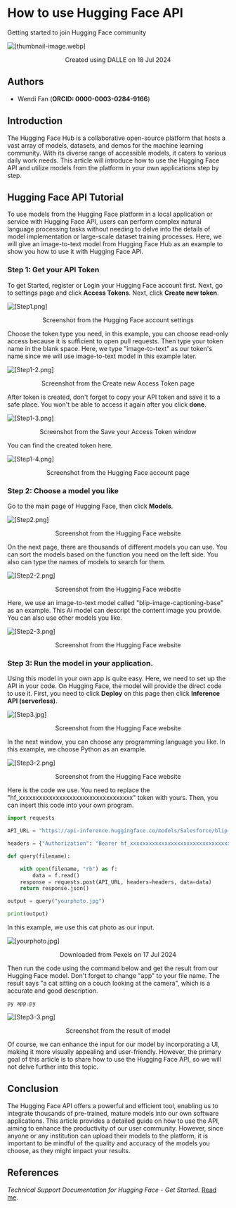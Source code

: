 # How to use Hugging Face API

Getting started to join Hugging Face community

![[thumbnail-image.webp]](../img/images-wendi/thumbnail-image.webp)
<center>Created using DALLE on 18 Jul 2024</center>

## Authors

- Wendi Fan (**ORCID: 0000-0003-0284-9166**)

## Introduction

The Hugging Face Hub is a collaborative open-source platform that hosts a vast array of models, datasets, and demos for the machine learning community. With its diverse range of accessible models, it caters to various daily work needs. This article will introduce how to use the Hugging Face API and utilize models from the platform in your own applications step by step.

## Hugging Face API Tutorial

To use models from the Hugging Face platform in a local application or service with Hugging Face API, users can perform complex natural language processing tasks without needing to delve into the details of model implementation or large-scale dataset training processes. Here, we will give an image-to-text model from Hugging Face Hub as an example to show you how to use it with Hugging Face API.

### Step 1: Get your API Token

To get Started, register or Login your Hugging Face account first. Next, go to settings page and click **Access Tokens**. Next, click **Create new token**.

![[Step1.png]](../img/images-wendi/Step1.png)
<center>Screenshot from the Hugging Face account settings</center>

Choose the token type you need, in this example, you can choose read-only access because it is sufficient to open pull requests. Then type your token name in the blank space. Here, we type "image-to-text" as our token's name since we will use image-to-text model in this example later.

![[Step1-2.png]](../img/images-wendi/Step1-2.png)
<center>Screenshot from the Create new Access Token page</center>

After token is created, don't forget to copy your API token and save it to a safe place. You won't be able to access it again after you click **done**.

![[Step1-3.png]](../img/images-wendi/Step1-3.png)
<center>Screenshot from the Save your Access Token window</center>

You can find the created token here.

![[Step1-4.png]](../img/images-wendi/Step1-4.png)
<center>Screenshot from the Hugging Face account page</center>

### Step 2: Choose a model you like

Go to the main page of Hugging Face, then click **Models**.

![[Step2.png]](../img/images-wendi/Step2.png)
<center>Screenshot from the Hugging Face website</center>

On the next page, there are thousands of different models you can use. You can sort the models based on the function you need on the left side. You also can type the names of models to search for them.

![[Step2-2.png]](../img/images-wendi/Step2-2.png)
<center>Screenshot from the Hugging Face website</center>

Here, we use an image-to-text model called "blip-image-captioning-base" as an example. This Ai model can descript the content image you provide. You can also use other models you like.

![[Step2-3.png]](../img/images-wendi/Step2-3.png)
<center>Screenshot from the Hugging Face website</center>

### Step 3: Run the model in your application.

Using this model in your own app is quite easy. Here, we need to set up the API in your code. On Hugging Face, the model will provide the direct code to use it. First, you need to click **Deploy** on this page then click **Inference API (serverless)**.

![[Step3.jpg]](../img/images-wendi/Step3.jpg)
<center>Screenshot from the Hugging Face website</center>

In the next window, you can choose any programming language you like. In this example, we choose Python as an example.

![[Step3-2.png]](../img/images-wendi/Step3-2.png)
<center>Screenshot from the Hugging Face website</center>

Here is the code we use. You need to replace the "hf_xxxxxxxxxxxxxxxxxxxxxxxxxxxxxxxxxx" token with yours. Then, you can insert this code into your own program.

```python 
import requests

API_URL = "https://api-inference.huggingface.co/models/Salesforce/blip-image-captioning-base"

headers = {"Authorization": "Bearer hf_xxxxxxxxxxxxxxxxxxxxxxxxxxxxxxxxxx"}

def query(filename):

    with open(filename, "rb") as f:
        data = f.read()
    response = requests.post(API_URL, headers=headers, data=data)
    return response.json()

output = query("yourphoto.jpg")

print(output)
```

In this example, we use this cat photo as our input.

![[yourphoto.jpg]](../img/images-wendi/yourphoto.jpg)
<center>Downloaded from Pexels on 17 Jul 2024</center>

Then run the code using the command below and get the result from our Hugging Face model. Don't forget to change "app" to your file name. The result says "a cat sitting on a couch looking at the camera", which is a accurate and good description.

```python 
py app.py
```

![[Step3-3.png]](../img/images-wendi/Step3-3.png)
<center>Screenshot from the result of model</center>

Of course, we can enhance the input for our model by incorporating a UI, making it more visually appealing and user-friendly. However, the primary goal of this article is to share how to use the Hugging Face API, so we will not delve further into this topic.

## Conclusion

The Hugging Face API offers a powerful and efficient tool, enabling us to integrate thousands of pre-trained, mature models into our own software applications. This article provides a detailed guide on how to use the API, aiming to enhance the productivity of our user community. However, since anyone or any institution can upload their models to the platform, it is important to be mindful of the quality and accuracy of the models you choose, as they might impact your results.

## References

*Technical Support Documentation for Hugging Face - Get Started.* [Read me](https://huggingface.co/docs/api-inference/en/quicktour#overview).